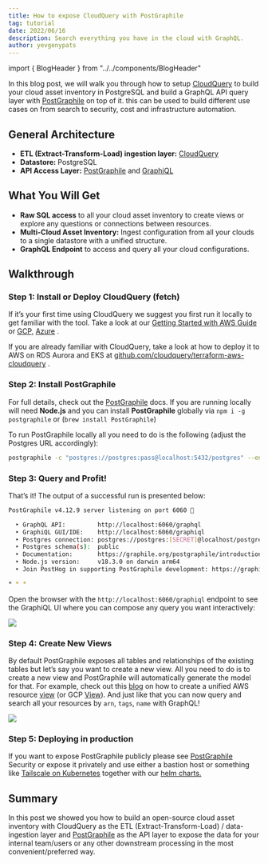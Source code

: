 ```yaml
---
title: How to expose CloudQuery with PostGraphile
tag: tutorial
date: 2022/06/16
description: Search everything you have in the cloud with GraphQL.
author: yevgenypats
---
```


import { BlogHeader } from "../../components/BlogHeader"

<BlogHeader/>

In this blog post, we will walk you through how to setup [CloudQuery](https://github.com/cloudquery/cloudquery) to build your cloud asset inventory in PostgreSQL and build a GraphQL API query layer with [PostGraphile](https://github.com/graphile/postgraphile) on top of it. this can be used to build different use cases on from search to security, cost and infrastructure automation.

## **General Architecture**

- **ETL (Extract-Transform-Load) ingestion layer:** [CloudQuery](https://github.com/cloudquery/cloudquery)
- **Datastore:** PostgreSQL
- **API Access Layer:** [PostGraphile](https://github.com/graphile/postgraphile) and [GraphiQL](https://github.com/graphql/graphiql)

## What You Will Get

- **Raw SQL access** to all your cloud asset inventory to create views or explore any questions or connections between resources.
- **Multi-Cloud Asset Inventory:** Ingest configuration from all your clouds to a single datastore with a unified structure.
- **GraphQL Endpoint** to access and query all your cloud configurations.

## Walkthrough

### Step 1: **Install or Deploy CloudQuery (fetch)**

If it’s your first time using CloudQuery we suggest you first run it locally to get familiar with the tool. Take a look at our [Getting Started with AWS Guide](https://www.cloudquery.io/docs/getting-started/getting-started-with-aws) or [GCP](https://www.cloudquery.io/docs/getting-started/getting-started-with-gcp), [Azure](https://www.cloudquery.io/docs/getting-started/getting-started-with-azure) .

If you are already familiar with CloudQuery, take a look at how to deploy it to AWS on RDS Aurora and EKS at [github.com/cloudquery/terraform-aws-cloudquery](https://github.com/cloudquery/terraform-aws-cloudquery) .

### Step 2: Install PostGraphile

For full details, check out the [PostGraphile](https://www.graphile.org/postgraphile/quick-start-guide/) docs. If you are running locally will need **Node.js** and you can install **PostGraphile** globally via `npm i -g postgraphile` or (`brew install PostGraphile`)

To run PostGraphile locally all you need to do is the following (adjust the Postgres URL accordingly):

```bash
postgraphile -c "postgres://postgres:pass@localhost:5432/postgres" --enhance-graphiql --skip-plugins graphile-build:NodePlugin --simple-collections only -p 6060
```

### Step 3: Query and Profit!

That’s it! The output of a successful run is presented below:

```bash
PostGraphile v4.12.9 server listening on port 6060 🚀

  ‣ GraphQL API:         http://localhost:6060/graphql
  ‣ GraphiQL GUI/IDE:    http://localhost:6060/graphiql
  ‣ Postgres connection: postgres://postgres:[SECRET]@localhost/postgres
  ‣ Postgres schema(s):  public
  ‣ Documentation:       https://graphile.org/postgraphile/introduction/
  ‣ Node.js version:     v18.3.0 on darwin arm64
  ‣ Join PostHog in supporting PostGraphile development: https://graphile.org/sponsor/

* * *
```

Open the browser with the `http://localhost:6060/graphiql` endpoint to see the GraphiQL UI where you can compose any query you want interactively:

![](/images/blog/cloudquery-postgraphile/step3.png)

### Step 4: Create New Views

By default PostGraphile exposes all tables and relationships of the existing tables but let’s say you want to create a new view. All you need to do is to create a new view and PostGraphile will automatically generate the model for that. For example, check out this [blog](https://www.cloudquery.io/blog/aws-resources-view) on how to create a unified AWS resource [view](https://github.com/cloudquery/cq-provider-aws/tree/main/views) (or GCP [View](https://github.com/cloudquery/cq-provider-gcp/tree/main/views)). And just like that you can now query and search all your resources by `arn`, `tags`, `name` with GraphQL!

![](/images/blog/cloudquery-postgraphile/step4.png)

### Step 5: Deploying in production

If you want to expose PostGraphile publicly please see [PostGraphile](https://www.graphile.org/postgraphile/security/) Security or expose it privately and use either a bastion host or something like [Tailscale on Kubernetes](https://tailscale.com/kb/1185/kubernetes/) together with our [helm charts.](https://github.com/cloudquery/helm-charts)

## Summary

In this post we showed you how to build an open-source cloud asset inventory with CloudQuery as the ETL (Extract-Transform-Load) / data-ingestion layer and [PostGraphile](https://www.graphile.org/) as the API layer to expose the data for your internal team/users or any other downstream processing in the most convenient/preferred way.

